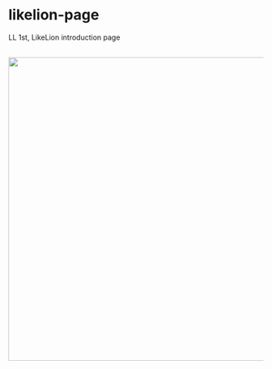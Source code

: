 # likelion-page
LL 1st, LikeLion introduction page<br><br>


<img src="https://user-images.githubusercontent.com/63948884/103577820-d073ee00-4f18-11eb-9d06-8ca0addf78c4.png" width="600px">
